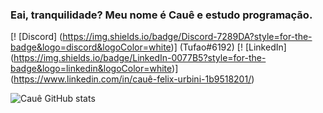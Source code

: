 ### Eai, tranquilidade? Meu nome é Cauê e estudo programação. 
[! [Discord] (https://img.shields.io/badge/Discord-7289DA?style=for-the-badge&logo=discord&logoColor=white)] (Tufao#6192)
[! [LinkedIn] (https://img.shields.io/badge/LinkedIn-0077B5?style=for-the-badge&logo=linkedin&logoColor=white)] (https://www.linkedin.com/in/cauê-felix-urbini-1b9518201/)

![Cauê GitHub stats](https://github-readme-stats.vercel.app/api?username=CaueUrbini&show_icons=true&theme=onedark)

<!--
**CaueUrbini/CaueUrbini** is a ✨ _special_ ✨ repository because its `README.md` (this file) appears on your GitHub profile.

Here are some ideas to get you started:

- 🔭 I’m currently working on ...
- 🌱 I’m currently learning ...
- 👯 I’m looking to collaborate on ...
- 🤔 I’m looking for help with ...
- 💬 Ask me about ...
- 📫 How to reach me: ...
- 😄 Pronouns: ...
- ⚡ Fun fact: ...
-->
